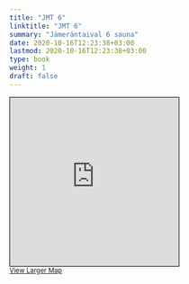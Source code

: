 ```yaml
---
title: "JMT 6"
linktitle: "JMT 6"
summary: "Jämeräntaival 6 sauna"
date: 2020-10-16T12:23:38+03:00
lastmod: 2020-10-16T12:23:38+03:00
type: book
weight: 1
draft: false
---
```


<iframe width="300" height="300" frameborder="0" scrolling="no" marginheight="0" marginwidth="0" src="https://www.openstreetmap.org/export/embed.html?bbox=24.835107028484348%2C60.1879452372128%2C24.839586317539215%2C60.18915467921718&amp;layer=mapnik&amp;marker=60.18854996378462%2C24.83734667301178" style="border: 1px solid black"></iframe><br/><small><a href="https://www.openstreetmap.org/?mlat=60.18855&amp;mlon=24.83735#map=19/60.18855/24.83735&amp;layers=N">View Larger Map</a></small>
